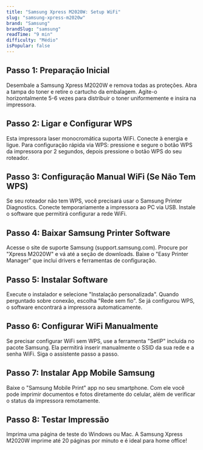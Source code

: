 ```yaml
---
title: "Samsung Xpress M2020W: Setup WiFi"
slug: "samsung-xpress-m2020w"
brand: "Samsung"
brandSlug: "samsung"
readTime: "9 min"
difficulty: "Médio"
isPopular: false
---
```


## Passo 1: Preparação Inicial

Desembale a Samsung Xpress M2020W e remova todas as proteções. Abra a tampa do toner e retire o cartucho da embalagem. Agite-o horizontalmente 5-6 vezes para distribuir o toner uniformemente e insira na impressora.

## Passo 2: Ligar e Configurar WPS

Esta impressora laser monocromática suporta WiFi. Conecte à energia e ligue. Para configuração rápida via WPS: pressione e segure o botão WPS da impressora por 2 segundos, depois pressione o botão WPS do seu roteador.

## Passo 3: Configuração Manual WiFi (Se Não Tem WPS)

Se seu roteador não tem WPS, você precisará usar o Samsung Printer Diagnostics. Conecte temporariamente a impressora ao PC via USB. Instale o software que permitirá configurar a rede WiFi.

## Passo 4: Baixar Samsung Printer Software

Acesse o site de suporte Samsung (support.samsung.com). Procure por "Xpress M2020W" e vá até a seção de downloads. Baixe o "Easy Printer Manager" que inclui drivers e ferramentas de configuração.

## Passo 5: Instalar Software

Execute o instalador e selecione "Instalação personalizada". Quando perguntado sobre conexão, escolha "Rede sem fio". Se já configurou WPS, o software encontrará a impressora automaticamente.

## Passo 6: Configurar WiFi Manualmente

Se precisar configurar WiFi sem WPS, use a ferramenta "SetIP" incluída no pacote Samsung. Ela permitirá inserir manualmente o SSID da sua rede e a senha WiFi. Siga o assistente passo a passo.

## Passo 7: Instalar App Mobile Samsung

Baixe o "Samsung Mobile Print" app no seu smartphone. Com ele você pode imprimir documentos e fotos diretamente do celular, além de verificar o status da impressora remotamente.

## Passo 8: Testar Impressão

Imprima uma página de teste do Windows ou Mac. A Samsung Xpress M2020W imprime até 20 páginas por minuto e é ideal para home office!
